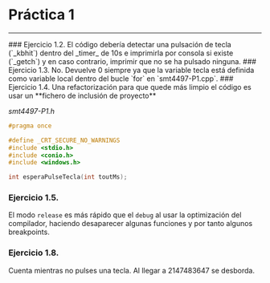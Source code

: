 # Práctica 1
<hr>
### Ejercicio 1.2.
El código debería detectar una pulsación de tecla (`_kbhit`) dentro del _timer_ de 10s e imprimirla por consola si existe (`_getch`) y en caso contrario, imprimir que no se ha pulsado ninguna.
### Ejercicio 1.3.
No. Devuelve 0 siempre ya que la variable tecla está definida como variable local dentro del bucle `for` en `smt4497-P1.cpp`.
### Ejercicio 1.4.
Una refactorización para que quede más limpio el código es usar un **fichero de inclusión de proyecto**

_smt4497-P1.h_
```C
#pragma once

#define _CRT_SECURE_NO_WARNINGS
#include <stdio.h>
#include <conio.h>
#include <windows.h>

int esperaPulseTecla(int toutMs);
```
### Ejercicio 1.5.
El modo `release` es más rápido que el `debug` al usar la optimización del compilador, haciendo desaparecer algunas funciones y por tanto algunos breakpoints.
### Ejercicio 1.8.
Cuenta mientras no pulses una tecla. Al llegar a 2147483647 se desborda.